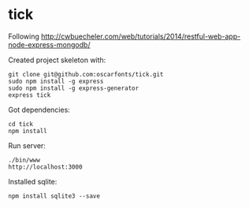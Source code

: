 # tick

Following http://cwbuecheler.com/web/tutorials/2014/restful-web-app-node-express-mongodb/

Created project skeleton with:

	git clone git@github.com:oscarfonts/tick.git
    sudo npm install -g express
    sudo npm install -g express-generator
    express tick

Got dependencies:

    cd tick
    npm install

Run server:

    ./bin/www
    http://localhost:3000

Installed sqlite:

	npm install sqlite3 --save
